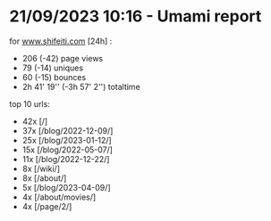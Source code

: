 # 21/09/2023 10:16 - Umami report
for www.shifeiti.com [24h] :

 - 206 (-42) page views
 - 79 (-14) uniques
 - 60 (-15) bounces
 - 2h 41' 19'' (-3h 57' 2'') totaltime


top 10 urls:
 - 42x [/]
 - 37x [/blog/2022-12-09/]
 - 25x [/blog/2023-01-12/]
 - 15x [/blog/2022-05-07/]
 - 11x [/blog/2022-12-22/]
 - 8x [/wiki/]
 - 8x [/about/]
 - 5x [/blog/2023-04-09/]
 - 4x [/about/movies/]
 - 4x [/page/2/]


